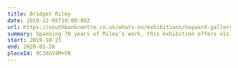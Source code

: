 ```yaml
---
title: Bridget Riley
date: 2019-12-05T19:00:00Z
url: https://southbankcentre.co.uk/whats-on/exhibitions/hayward-gallery-art/bridget-riley
summary: Spanning 70 years of Riley’s work, this exhibition offers visitors an unparalleled opportunity to experience powerful and engaging works by one of the most important artists of our time.
start: 2019-10-23
end: 2020-01-26
placeId: 9C3XGV4M+FR
---
```


